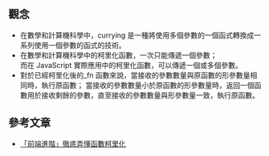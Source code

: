 
## 觀念
- 在數學和計算機科學中，currying 是一種將使用多個參數的一個函式轉換成一系列使用一個參數的函式的技術。
- 在數學和計算機科學中的柯里化函數，一次只能傳遞一個參數；  
  而在 JavaScript 實際應用中的柯里化函數，可以傳遞一個或多個參數。
- 對於已經柯里化後的_fn 函數來說，當接收的參數數量與原函數的形參數量相同時，執行原函數； 當接收的參數數量小於原函數的形參數量時，返回一個函數用於接收剩餘的參數，直至接收的參數數量與形參數量一致，執行原函數。


## 參考文章
- [「前端進階」徹底弄懂函數柯里化](https://juejin.cn/post/6844903882208837645)